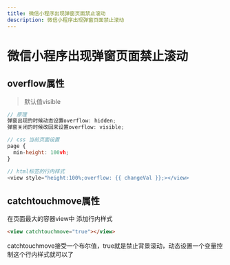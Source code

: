 ```yaml
---
title: 微信小程序出现弹窗页面禁止滚动
description: 微信小程序出现弹窗页面禁止滚动
---
```


# 微信小程序出现弹窗页面禁止滚动

## overflow属性

> 默认值visible

```js
// 原理
弹窗出现的时候动态设置overflow: hidden;
弹窗关闭的时候改回来设置overflow: visible;

// css 当前页面设置
page {
  min-height: 100vh;
}

// html标签的行内样式
<view style="height:100%;overflow: {{ changeVal }};></view>
```

## catchtouchmove属性

在页面最大的容器view中 添加行内样式

```html
<view catchtouchmove="true"></view>
```

catchtouchmove接受一个布尔值，true就是禁止背景滚动，动态设置一个变量控制这个行内样式就可以了

